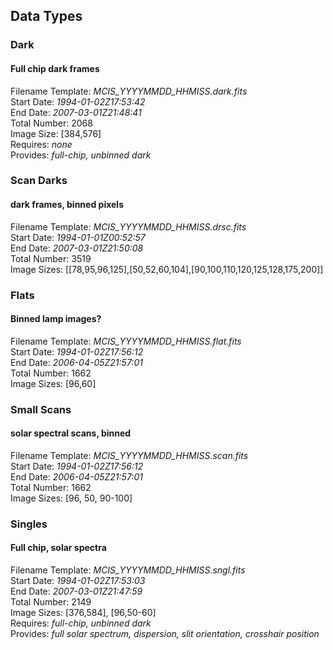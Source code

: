 
## Data Types

### **Dark**    
####  Full chip dark frames  
Filename Template: *MCIS_YYYYMMDD_HHMISS.dark.fits*  
Start Date: *1994-01-02Z17:53:42*  
End Date: *2007-03-01Z21:48:41*  
Total Number: 2068  
Image Size: [384,576]  
Requires: *none*  
Provides: *full-chip, unbinned dark*  

### **Scan Darks**
#### dark frames, binned pixels
Filename Template: *MCIS_YYYYMMDD_HHMISS.drsc.fits*  
Start Date: *1994-01-01Z00:52:57*  
End Date: *2007-03-01Z21:50:08*  
Total Number: 3519  
Image Sizes: [[78,95,96,125],[50,52,60,104],[90,100,110,120,125,128,175,200]]

### **Flats**
#### Binned lamp images?
Filename Template: *MCIS_YYYYMMDD_HHMISS.flat.fits*  
Start Date: *1994-01-02Z17:56:12*  
End Date: *2006-04-05Z21:57:01*  
Total Number: 1662  
Image Sizes: [96,60]

### **Small Scans**
#### solar spectral scans, binned
Filename Template: *MCIS_YYYYMMDD_HHMISS.scan.fits*  
Start Date: *1994-01-02Z17:56:12*  
End Date: *2006-04-05Z21:57:01*  
Total Number: 1662  
Image Sizes: [96, 50, 90-100]

### **Singles**
####  Full chip, solar spectra  
Filename Template: *MCIS_YYYYMMDD_HHMISS.sngl.fits*  
Start Date: *1994-01-02Z17:53:03*  
End Date: *2007-03-01Z21:47:59*  
Total Number: 2149  
Image Sizes: [376,584], [96,50-60]  
Requires: *full-chip, unbinned dark*  
Provides: *full solar spectrum, dispersion, slit orientation, crosshair position*  


